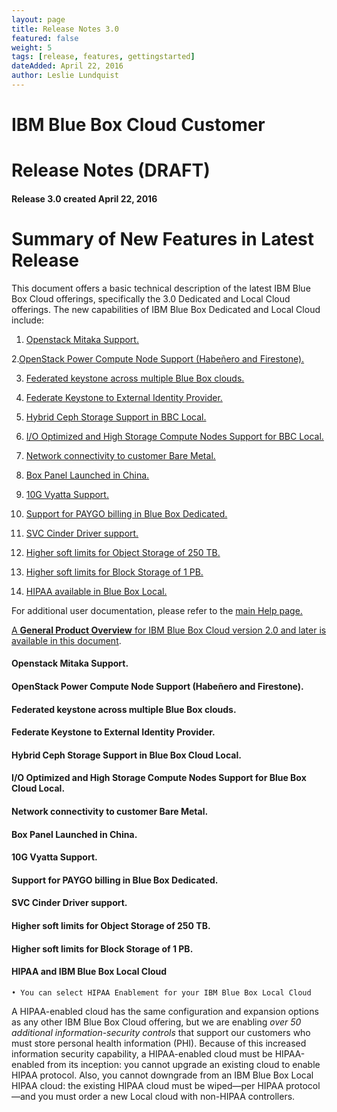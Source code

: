 ```yaml
---
layout: page
title: Release Notes 3.0
featured: false
weight: 5
tags: [release, features, gettingstarted]
dateAdded: April 22, 2016
author: Leslie Lundquist
---
```


# **IBM Blue Box Cloud Customer**

# Release Notes (DRAFT)

#### Release 3.0    created     April 22, 2016

# **Summary of New Features in Latest Release**

This document offers a basic technical description of the latest IBM Blue Box Cloud offerings, specifically the 3.0 Dedicated and Local Cloud offerings.  The new capabilities of IBM Blue Box Dedicated and Local Cloud include:  

1.  [Openstack Mitaka Support.](https://github.com/IBM-Blue-Box-Help/help-documentation/blob/gh-pages/_gettingstarted/release_notes_for_customers.md/#)
 
2.[OpenStack Power Compute Node Support (Habeñero and Firestone).](https://github.com/IBM-Blue-Box-Help/help-documentation/blob/gh-pages/_gettingstarted/release_notes_for_customers.md/#)

3.  [Federated keystone across multiple Blue Box clouds.](https://github.com/IBM-Blue-Box-Help/help-documentation/blob/gh-pages/_gettingstarted/release_notes_for_customers.md/#)

4.  [Federate Keystone to External Identity Provider.](https://github.com/IBM-Blue-Box-Help/help-documentation/blob/gh-pages/_gettingstarted/release_notes_for_customers.md/#)

5.  [Hybrid Ceph Storage Support in BBC Local.](https://github.com/IBM-Blue-Box-Help/help-documentation/blob/gh-pages/_gettingstarted/release_notes_for_customers.md/#)

6.  [I/O Optimized and High Storage Compute Nodes Support for BBC Local.](https://github.com/IBM-Blue-Box-Help/help-documentation/blob/gh-pages/_gettingstarted/release_notes_for_customers.md/#)

7.  [Network connectivity to customer Bare Metal.](https://github.com/IBM-Blue-Box-Help/help-documentation/blob/gh-pages/_gettingstarted/release_notes_for_customers.md/#)

8. [Box Panel Launched in China.](https://github.com/IBM-Blue-Box-Help/help-documentation/blob/gh-pages/_gettingstarted/release_notes_for_customers.md/#)

9. [10G Vyatta Support.](https://github.com/IBM-Blue-Box-Help/help-documentation/blob/gh-pages/_gettingstarted/release_notes_for_customers.md/#)

10. [Support for PAYGO billing in Blue Box Dedicated.](https://github.com/IBM-Blue-Box-Help/help-documentation/blob/gh-pages/_gettingstarted/release_notes_for_customers.md/#)

11. [SVC Cinder Driver support.](https://github.com/IBM-Blue-Box-Help/help-documentation/blob/gh-pages/_gettingstarted/release_notes_for_customers.md/#)

12. [Higher soft limits for Object Storage of 250 TB.](https://github.com/IBM-Blue-Box-Help/help-documentation/blob/gh-pages/_gettingstarted/release_notes_for_customers.md/#)

13. [Higher soft limits for Block Storage of 1 PB.](https://github.com/IBM-Blue-Box-Help/help-documentation/blob/gh-pages/_gettingstarted/release_notes_for_customers.md/#)

14. [HIPAA available in Blue Box Local.](https://github.com/IBM-Blue-Box-Help/help-documentation/blob/gh-pages/_gettingstarted/release_notes_for_customers.md/#)

For additional user documentation, please refer to the [main Help page.](http://ibm-blue-box-help.github.io/help-documentation/) 

[A **General Product Overview** for IBM Blue Box Cloud version 2.0 and later is available in this document](http://ibm-blue-box-help.github.io/help-documentation/gettingstarted/general_product_overview/).

#### Openstack Mitaka Support.
#### OpenStack Power Compute Node Support (Habeñero and Firestone).
#### Federated keystone across multiple Blue Box clouds.
#### Federate Keystone to External Identity Provider.
#### Hybrid Ceph Storage Support in Blue Box Cloud Local.
#### I/O Optimized and High Storage Compute Nodes Support for Blue Box Cloud Local.
#### Network connectivity to customer Bare Metal.
#### Box Panel Launched in China.
#### 10G Vyatta Support.
#### Support for PAYGO billing in Blue Box Dedicated.
#### SVC Cinder Driver support.
#### Higher soft limits for Object Storage of 250 TB.
#### Higher soft limits for Block Storage of 1 PB.

#### **HIPAA and IBM Blue Box Local Cloud**

	• You can select HIPAA Enablement for your IBM Blue Box Local Cloud

A HIPAA-enabled cloud has the same configuration and expansion options as any other IBM Blue Box Cloud offering, but we are enabling _over 50 additional information-security controls_ that support our customers who must store personal health information (PHI). Because of this increased information security capability, a HIPAA-enabled cloud must be HIPAA-enabled from its inception: you cannot upgrade an existing cloud to enable HIPAA protocol. Also, you cannot downgrade from an IBM Blue Box Local HIPAA cloud: the existing HIPAA cloud must be wiped—per HIPAA protocol—and you must order a new Local cloud with non-HIPAA controllers.

